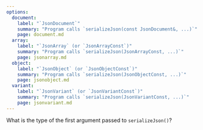 ```yaml
---
options:
  document:
    label: "`JsonDocument`"
    summary: "Program calls `serializeJson(const JsonDocument&, ...)`"
    page: document.md
  array:
    label: "`JsonArray` (or `JsonArrayConst`)"
    summary: "Program calls `serializeJson(JsonArrayConst, ...)`"
    page: jsonarray.md
  object:
    label: "`JsonObject` (or `JsonObjectConst`)"
    summary: "Program calls `serializeJson(JsonObjectConst, ...)`"
    page: jsonobject.md
  variant:
    label: "`JsonVariant` (or `JsonVariantConst`)"
    summary: "Program calls `serializeJson(JsonVariantConst, ...)`"
    page: jsonvariant.md
---
```


What is the type of the first argument passed to `serializeJson()`?
